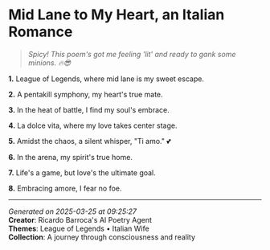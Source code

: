 # Mid Lane to My Heart, an Italian Romance

> *Spicy! This poem's got me feeling 'lit' and ready to gank some minions. 🔥😎*

**1.** League of Legends, where mid lane is my sweet escape.


**2.** A pentakill symphony, my heart's true mate.


**3.** In the heat of battle, I find my soul's embrace.


**4.** La dolce vita, where my love takes center stage.


**5.** Amidst the chaos, a silent whisper, "Ti amo." 💕


**6.** In the arena, my spirit's true home.


**7.** Life's a game, but love's the ultimate goal.


**8.** Embracing amore, I fear no foe.



---

*Generated on 2025-03-25 at 09:25:27*  
**Creator**: Ricardo Barroca's AI Poetry Agent  
**Themes**: League of Legends • Italian Wife  
**Collection**: A journey through consciousness and reality